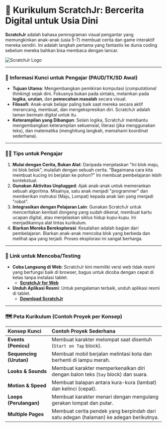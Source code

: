 # 👶 Kurikulum ScratchJr: Bercerita Digital untuk Usia Dini

**ScratchJr** adalah bahasa pemrograman visual pengantar yang memungkinkan anak-anak (usia 5-7) membuat cerita dan game interaktif mereka sendiri. Ini adalah langkah pertama yang fantastis ke dunia coding sebelum mereka bahkan bisa membaca dengan lancar.

![ScratchJr Logo](https://www.scratchjr.org/images/logo.png)

---

### 🎯 **Informasi Kunci untuk Pengajar (PAUD/TK/SD Awal)**

- **Tujuan Utama**: Mengembangkan pemikiran komputasi (*computational thinking*) sejak dini. Fokusnya bukan pada sintaks, melainkan pada **logika**, **urutan**, dan **pemecahan masalah** secara visual.
- **Filosofi**: Anak-anak belajar paling baik saat mereka secara aktif merancang, membuat, dan mengekspresikan diri. ScratchJr adalah taman bermain digital untuk itu.
- **Keterampilan yang Dibangun**: Selain logika, ScratchJr membantu mengembangkan keterampilan sekuensial, literasi (jika menggunakan teks), dan matematika (menghitung langkah, memahami koordinat sederhana).

---

### 👩‍🏫 **Tips untuk Pengajar**

1.  **Mulai dengan Cerita, Bukan Alat**: Daripada menjelaskan "Ini blok maju, ini blok belok", mulailah dengan sebuah cerita. "Bagaimana cara kita membuat kucing ini berjalan ke pohon?" Ini membuat pembelajaran lebih kontekstual.
2.  **Gunakan Aktivitas Unplugged**: Ajak anak-anak untuk memerankan sebuah algoritma. Misalnya, satu anak menjadi "programmer" dan memberikan instruksi (Maju, Lompat) kepada anak lain yang menjadi "robot".
3.  **Integrasikan dengan Pelajaran Lain**: Gunakan ScratchJr untuk menceritakan kembali dongeng yang sudah dikenal, membuat kartu ucapan digital, atau menjelaskan siklus hidup kupu-kupu. Ini menjadikannya alat lintas kurikulum.
4.  **Biarkan Mereka Bereksplorasi**: Kesalahan adalah bagian dari pembelajaran. Biarkan anak-anak mencoba blok yang berbeda dan melihat apa yang terjadi. Proses eksplorasi ini sangat berharga.

---

### 🧪 **Link untuk Mencoba/Testing**

- **Coba Langsung di Web**: ScratchJr kini memiliki versi web tidak resmi yang berfungsi baik di browser, bagus untuk dicoba dengan cepat di kelas tanpa instalasi tablet.
  - [**ScratchJr for Web**](https://jfo8000.github.io/ScratchJr-Desktop/)
- **Unduh Aplikasi Resmi**: Untuk pengalaman terbaik, unduh aplikasi resmi di tablet.
  - [**Download ScratchJr**](https://www.scratchjr.org/)

---

### 🗺️ **Peta Kurikulum (Contoh Proyek per Konsep)**

| Konsep Kunci | Contoh Proyek Sederhana |
| :--- | :--- |
| **Events (Pemicu)** | Membuat karakter melompat saat disentuh (`Start on Tap` block). |
| **Sequencing (Urutan)** | Membuat mobil berjalan melintasi kota dan berhenti di lampu merah. |
| **Looks & Sounds** | Membuat karakter memperkenalkan diri dengan balon teks (`Say` block) dan suara. |
| **Motion & Speed** | Membuat balapan antara kura-kura (lambat) dan kelinci (cepat). |
| **Loops (Perulangan)** | Membuat karakter menari dengan mengulang gerakan lompat dan putar. |
| **Multiple Pages** | Membuat cerita pendek yang berpindah dari satu adegan (halaman) ke adegan berikutnya. |
